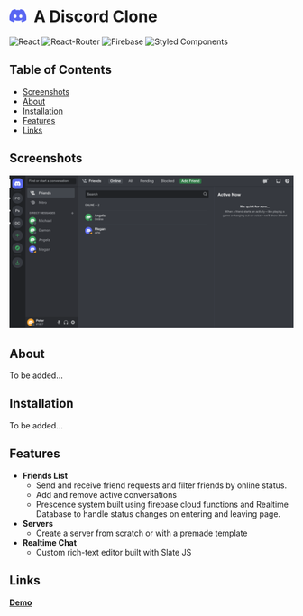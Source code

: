 # <img src="public/discord_logo.svg" alt="Discord Logo" width="30px" /> &nbsp;A Discord Clone

![React](https://img.shields.io/badge/React-20232A?style=flat&logo=react&logoColor=61DAFB)
![React-Router](https://img.shields.io/badge/React_Router-CA4245?style=flat&logo=react-router&logoColor=white)
![Firebase](https://img.shields.io/badge/firebase-039BE5?style=flat&logo=firebase)
![Styled Components](https://img.shields.io/badge/Styled_Components-v5.3.6-orange?style=flat)

## Table of Contents

- [Screenshots](#screenshots)
- [About](#about)
- [Installation](#installation)
- [Features](#features)
- [Links](#links)

## Screenshots

![Friend's List Screesnshot](public/friends_list_screenshot.png "Friend's List")

## About

To be added...

## Installation

To be added...

## Features

- **Friends List**
  - Send and receive friend requests and filter friends by online status.
  - Add and remove active conversations
  - Prescence system built using firebase cloud functions and Realtime Database to handle status changes on entering and leaving page.
- **Servers**
  - Create a server from scratch or with a premade template
- **Realtime Chat**
  - Custom rich-text editor built with Slate JS

## Links

**[Demo](https://project-clone-001.web.app/)**
